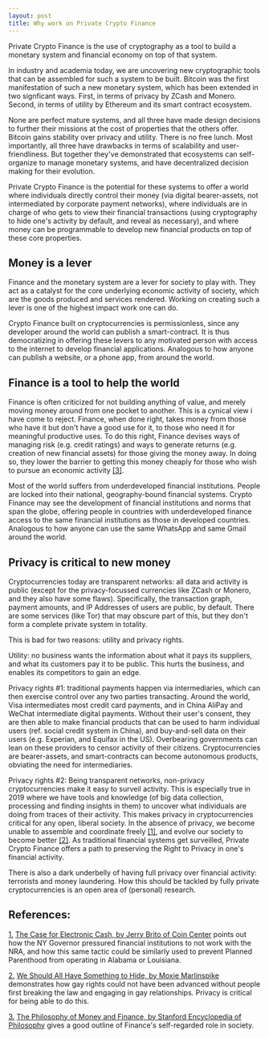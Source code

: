 ```yaml
---
layout: post
title: Why work on Private Crypto Finance
---
```


Private Crypto Finance is the use of cryptography as a tool to build a monetary system and financial economy on top of that system.

In industry and academia today, we are uncovering new cryptographic tools that can be assembled for such a system to be built. Bitcoin was the first manifestation of such a new monetary system, which has been extended in two signficant ways. First, in terms of privacy by ZCash and Monero. Second, in terms of utility by Ethereum and its smart contract ecosystem.

None are perfect mature systems, and all three have made design decisions to further their missions at the cost of properties that the others offer. Bitcoin gains stability over privacy and utility. There is no free lunch. Most importantly, all three have drawbacks in terms of scalability and user-friendliness. But together they've demonstrated that ecosystems can self-organize to manage monetary systems, and have decentralized decision making for their evolution.

Private Crypto Finance is the potential for these systems to offer a world where individuals directly control their money (via digital bearer-assets, not intermediated by corporate payment networks), where individuals are in charge of who gets to view their financial transactions (using cryptography to hide one's activity by default, and reveal as necessary), and where money can be programmable to develop new financial products on top of these core properties.

Money is a lever
----

Finance and the monetary system are a lever for society to play with. They act as a catalyst for the core underlying economic activity of society, which are the goods produced and services rendered. Working on creating such a lever is one of the highest impact work one can do.

Crypto Finance built on cryptocurrencies is permissionless, since any developer around the world can publish a smart-contract. It is thus democratizing in offering these levers to any motivated person with access to the internet to develop financial applications. Analogous to how anyone can publish a website, or a phone app, from around the world.


Finance is a tool to help the world
----
Finance is often criticized for not building anything of value, and merely moving money around from one pocket to another. This is a cynical view i have come to reject. Finance, when done right, takes money from those who have it but don't have a good use for it, to those who need it for meaningful productive uses. To do this right, Finance devises ways of managing risk (e.g. credit ratings) and ways to generate returns (e.g. creation of new financial assets) for those giving the money away. In doing so, they lower the barrier to getting this money cheaply for those who wish to pursue an economic activity [\[3\]](#ref3).

Most of the world suffers from underdeveloped financial institutions. People are locked into their national, geography-bound financial systems. Crypto Finance may see the development of financial institutions and norms that span the globe, offering people in countries with underdeveloped finance access to the same financial institutions as those in developed countries. Analogous to how anyone can use the same WhatsApp and same Gmail around the world.

Privacy is critical to new money
----
Cryptocurrencies today are transparent networks: all data and activity is public (except for the privacy-focussed currencies like ZCash or Monero, and they also have some flaws). Specifically, the transaction graph, payment amounts, and IP Addresses of users are public, by default. There are some services (like Tor) that may obscure part of this, but they don't form a complete private system in totality.

This is bad for two reasons: utility and privacy rights.

Utility: no business wants the information about what it pays its suppliers, and what its customers pay it to be public. This hurts the business, and enables its competitors to gain an edge.

Privacy rights #1: traditional payments happen via intermediaries, which can then exercise control over any two parties transacting. Around the world, Visa intermediates most credit card payments, and in China AliPay and WeChat intermediate digital payments. Without their user's consent, they are then able to make financial products that can be used to harm individual users (ref. social credit system in China), and buy-and-sell data on their users (e.g. Experian, and Equifax in the US). Overbearing governments can lean on these providers to censor activity of their citizens. Cryptocurrencies are bearer-assets, and smart-contracts can become autonomous products, obviating the need for intermediaries.

Privacy rights #2: Being transparent networks, non-privacy cryptocurrencies make it easy to surveil activity. This is especially true in 2019 where we have tools and knowledge (of big data collection, processing and finding insights in them) to uncover what individuals are doing from traces of their activity. This makes privacy in cryptocurrencies critical for any open, liberal society. In the absence of privacy, we become unable to assemble and coordinate freely [\[1\]](#ref1), and evolve our society to become better [\[2\]](#ref2). As traditional financial systems get surveilled, Private Crypto Finance offers a path to preserving the Right to Privacy in one's financial activity.

There is also a dark underbelly of having full privacy over financial activity: terrorists and money laundering. How this should be tackled by fully private cryptocurrencies is an open area of (personal) research.

References:
----
<a href="#" name="ref1">1.</a> [The Case for Electronic Cash, by Jerry Brito of Coin Center](https://www.youtube.com/watch?v=wmXDJpYF46E&fbclid=IwAR3tBKD1PRUK8qt32VaR1K2uuF36JqLVSVvwkiA_2_TO7Up_5881Xf_Z8Yc) points out how the NY Governor pressured financial institutions to not work with the NRA, and how this same tactic could be similarly used to prevent Planned Parenthood from operating in Alabama or Louisiana.

<a href="#" name="ref2">2.</a> [We Should All Have Something to Hide, by Moxie Marlinspike](https://moxie.org/blog/we-should-all-have-something-to-hide/?fbclid=IwAR3rmU6-Xoa98ukebOKg8niK9-SkrGF3Mhvuw-mhHXpjCS5xTBCqYMDEF0g) demonstrates how gay rights could not have been advanced without people first breaking the law and engaging in gay relationships. Privacy is critical for being able to do this.

<a href="#" name="ref3">3.</a> [The Philosophy of Money and Finance, by Stanford Encyclopedia of Philosophy](https://plato.stanford.edu/entries/money-finance/) gives a good outline of Finance's self-regarded role in society.
